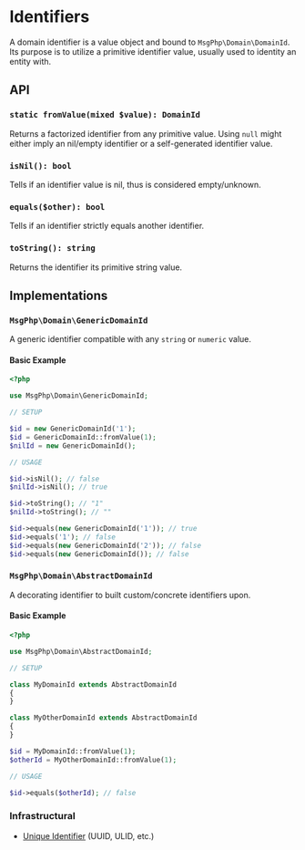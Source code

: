 # Identifiers

A domain identifier is a value object and bound to `MsgPhp\Domain\DomainId`. Its purpose is to utilize a primitive
identifier value, usually used to identity an entity with.

## API

### `static fromValue(mixed $value): DomainId`

Returns a factorized identifier from any primitive value. Using `null` might either imply an nil/empty identifier or a
self-generated identifier value.

### `isNil(): bool`

Tells if an identifier value is nil, thus is considered empty/unknown.

### `equals($other): bool`

Tells if an identifier strictly equals another identifier.

### `toString(): string`

Returns the identifier its primitive string value.

## Implementations

### `MsgPhp\Domain\GenericDomainId`

A generic identifier compatible with any `string` or `numeric` value.

#### Basic Example

```php
<?php

use MsgPhp\Domain\GenericDomainId;

// SETUP

$id = new GenericDomainId('1');
$id = GenericDomainId::fromValue(1);
$nilId = new GenericDomainId();

// USAGE

$id->isNil(); // false
$nilId->isNil(); // true

$id->toString(); // "1"
$nilId->toString(); // ""

$id->equals(new GenericDomainId('1')); // true
$id->equals('1'); // false
$id->equals(new GenericDomainId('2')); // false
$id->equals(new GenericDomainId()); // false
```

### `MsgPhp\Domain\AbstractDomainId`

A decorating identifier to built custom/concrete identifiers upon.

#### Basic Example

```php
<?php

use MsgPhp\Domain\AbstractDomainId;

// SETUP

class MyDomainId extends AbstractDomainId
{
}

class MyOtherDomainId extends AbstractDomainId
{
}

$id = MyDomainId::fromValue(1);
$otherId = MyOtherDomainId::fromValue(1);

// USAGE

$id->equals($otherId); // false
```

### Infrastructural

- [Unique Identifier](../infrastructure/uid.md#domain-identifier) (UUID, ULID, etc.)
